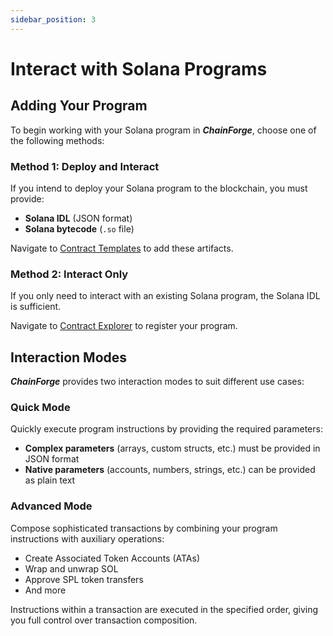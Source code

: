 ```yaml
---
sidebar_position: 3
---
```


# Interact with Solana Programs

## Adding Your Program

To begin working with your Solana program in **_ChainForge_**, choose one of the following methods:

### Method 1: Deploy and Interact

If you intend to deploy your Solana program to the blockchain, you must provide:

- **Solana IDL** (JSON format)
- **Solana bytecode** (`.so` file)

Navigate to [Contract Templates](https://tranquanghuy7198.github.io/chainforge/#/contract-templates) to add these artifacts.

### Method 2: Interact Only

If you only need to interact with an existing Solana program, the Solana IDL is sufficient.

Navigate to [Contract Explorer](https://tranquanghuy7198.github.io/chainforge/#/contracts) to register your program.

## Interaction Modes

**_ChainForge_** provides two interaction modes to suit different use cases:

### Quick Mode

Quickly execute program instructions by providing the required parameters:

- **Complex parameters** (arrays, custom structs, etc.) must be provided in JSON format
- **Native parameters** (accounts, numbers, strings, etc.) can be provided as plain text

### Advanced Mode

Compose sophisticated transactions by combining your program instructions with auxiliary operations:

- Create Associated Token Accounts (ATAs)
- Wrap and unwrap SOL
- Approve SPL token transfers
- And more

Instructions within a transaction are executed in the specified order, giving you full control over transaction composition.
